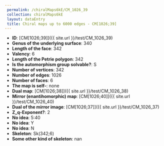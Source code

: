 ```yaml
--- 
 permalink: /chiralMaps6kE/CM_1026_39 
 collection: chiralMaps6kE
 layout: dataEntry
 title: Chiral maps up to 6000 edges - CM[1026;39]
---
```


- **ID**: [CM[1026;39]]({{ site.url }}/test/CM_1026_39)
- **Genus of the underlying surface**: 340
- **Length of the face**: 342
- **Valency**: 6
- **Length of the Petrie polygon**: 342
- **Is the automorphism group solvable?**: S
- **Number of vertices**: 342
- **Number of edges**: 1026
- **Number of faces**: 6
- **The map is self-**: none
- **Dual map**: [CM[1026;38]]({{ site.url }}/test/CM_1026_38)
- **Mirror (enantihomorphic) map**: [CM[1026;40]]({{ site.url }}/test/CM_1026_40)
- **Dual of the mirror image**: [CM[1026;37]]({{ site.url }}/test/CM_1026_37)
- **Z_q-Exponent?**: 2
- **No idea**:  5:40
- **No idea**: Y
- **No idea**: N
- **Skeleton**: Sk(342;6)
- **Some other kind of skeleton**: nan
